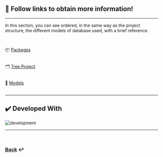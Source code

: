 ## :blue_book: Follow links to obtain more information!

---

In this section, you can see ordered, in the same way as the project structure, the different models of database used, with a brief reference.

<br />

:package: [Packages](./project/packages.md)  
<br />

:card_index_dividers: [Tree Project](./project/tree.md)  
<br />

:leaves: [Models](./project/models.md)
<br />
<br />

---

## :heavy_check_mark: Developed With

![development](https://user-images.githubusercontent.com/73716315/127448668-1cae2854-12dc-4aab-a392-fe8a1a9de1d8.jpg)

---

<br />

### [Back](https://github.com/kamilodev/mern-calendar-back) :leftwards_arrow_with_hook:
